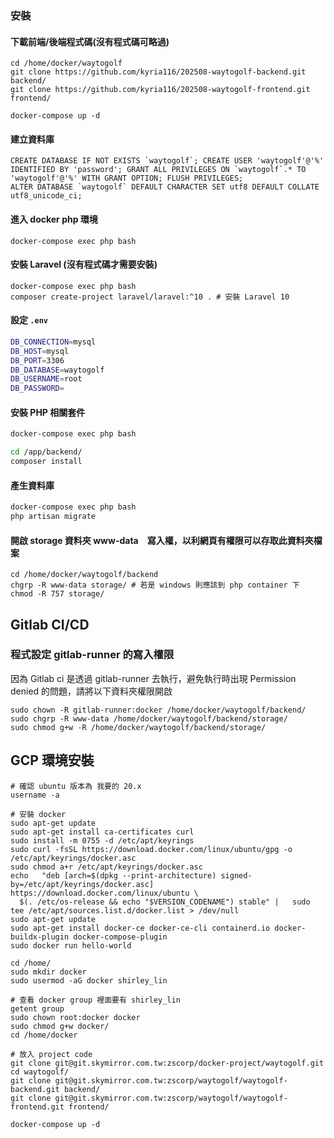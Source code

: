 ### 安裝

#### 下載前端/後端程式碼(沒有程式碼可略過)

```
cd /home/docker/waytogolf
git clone https://github.com/kyria116/202508-waytogolf-backend.git backend/
git clone https://github.com/kyria116/202508-waytogolf-frontend.git frontend/
```

```
docker-compose up -d
```


#### 建立資料庫
```
CREATE DATABASE IF NOT EXISTS `waytogolf`; CREATE USER 'waytogolf'@'%' IDENTIFIED BY 'password'; GRANT ALL PRIVILEGES ON `waytogolf`.* TO 'waytogolf'@'%' WITH GRANT OPTION; FLUSH PRIVILEGES;
ALTER DATABASE `waytogolf` DEFAULT CHARACTER SET utf8 DEFAULT COLLATE utf8_unicode_ci;

```





#### 進入 docker php 環境

```
docker-compose exec php bash
```

#### 安裝 Laravel  (沒有程式碼才需要安裝)
```
docker-compose exec php bash
composer create-project laravel/laravel:^10 . # 安裝 Laravel 10

```

#### 設定 `.env`

```bash
DB_CONNECTION=mysql
DB_HOST=mysql
DB_PORT=3306
DB_DATABASE=waytogolf
DB_USERNAME=root
DB_PASSWORD=
```

#### 安裝 PHP 相關套件
```bash
docker-compose exec php bash

cd /app/backend/
composer install
```

#### 產生資料庫
```bash
docker-compose exec php bash
php artisan migrate

```


#### 開啟 storage 資料夾 www-data　寫入權，以利網頁有權限可以存取此資料夾檔案
```
cd /home/docker/waytogolf/backend
chgrp -R www-data storage/ # 若是 windows 則應該到 php container 下 chmod -R 757 storage/
```




## Gitlab CI/CD 

### 程式設定 gitlab-runner 的寫入權限

因為 Gitlab ci 是透過 gitlab-runner 去執行，避免執行時出現 Permission denied 的問題，請將以下資料夾權限開啟
```
sudo chown -R gitlab-runner:docker /home/docker/waytogolf/backend/
sudo chgrp -R www-data /home/docker/waytogolf/backend/storage/
sudo chmod g+w -R /home/docker/waytogolf/backend/storage/
```

## GCP 環境安裝
```
# 確認 ubuntu 版本為 我要的 20.x
username -a

# 安裝 docker
sudo apt-get update
sudo apt-get install ca-certificates curl
sudo install -m 0755 -d /etc/apt/keyrings
sudo curl -fsSL https://download.docker.com/linux/ubuntu/gpg -o /etc/apt/keyrings/docker.asc
sudo chmod a+r /etc/apt/keyrings/docker.asc
echo   "deb [arch=$(dpkg --print-architecture) signed-by=/etc/apt/keyrings/docker.asc] https://download.docker.com/linux/ubuntu \
  $(. /etc/os-release && echo "$VERSION_CODENAME") stable" |   sudo tee /etc/apt/sources.list.d/docker.list > /dev/null
sudo apt-get update
sudo apt-get install docker-ce docker-ce-cli containerd.io docker-buildx-plugin docker-compose-plugin
sudo docker run hello-world

cd /home/
sudo mkdir docker
sudo usermod -aG docker shirley_lin

# 查看 docker group 裡面要有 shirley_lin
getent group
sudo chown root:docker docker
sudo chmod g+w docker/
cd /home/docker

# 放入 project code
git clone git@git.skymirror.com.tw:zscorp/docker-project/waytogolf.git
cd waytogolf/
git clone git@git.skymirror.com.tw:zscorp/waytogolf/waytogolf-backend.git backend/
git clone git@git.skymirror.com.tw:zscorp/waytogolf/waytogolf-frontend.git frontend/

docker-compose up -d


```
